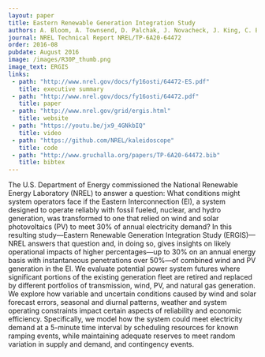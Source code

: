 ```yaml
---
layout: paper
title: Eastern Renewable Generation Integration Study
authors: A. Bloom, A. Townsend, D. Palchak, J. Novacheck, J. King, C. Barrows, E. Ibanez, M. O'Connell, G. Jordan, B. Roberts, C. Draxl, K. Gruchalla
journal: NREL Technical Report NREL/TP-6A20-64472
order: 2016-08
pubdate: August 2016 
image: /images/R30P_thumb.png
image_text: ERGIS
links:
 - path: "http://www.nrel.gov/docs/fy16osti/64472-ES.pdf"
   title: executive summary
 - path: "http://www.nrel.gov/docs/fy16osti/64472.pdf"
   title: paper
 - path: "http://www.nrel.gov/grid/ergis.html"
   title: website
 - path: "https://youtu.be/jx9_4GNkbIQ"
   title: video
 - path: "https://github.com/NREL/kaleidoscope"
   title: code
 - path: "http://www.gruchalla.org/papers/TP-6A20-64472.bib"
   title: bibtex
---
```

The U.S. Department of Energy commissioned the National Renewable Energy Laboratory (NREL) to answer a question: What conditions might system operators face if the Eastern Interconnection (EI), a system designed to operate reliably with fossil fueled, nuclear, and hydro generation, was transformed to one that relied on wind and solar photovoltaics (PV) to meet 30% of annual electricity demand?
In this resulting study—Eastern Renewable Generation Integration Study (ERGIS)— NREL answers that question and, in doing so, gives insights on likely operational impacts of higher percentages—up to 30% on an annual energy basis with instantaneous penetrations over 50%—of combined wind and PV generation in the EI. We evaluate potential power system futures where significant portions of the existing generation fleet are retired and replaced by different portfolios of transmission, wind, PV, and natural gas generation. We explore how variable and uncertain conditions caused by wind and solar forecast errors, seasonal and diurnal patterns, weather and system operating constraints impact certain aspects of reliability and economic efficiency. Specifically, we model how the system could meet electricity demand at a 5-minute time interval by scheduling resources for known ramping events, while maintaining adequate reserves to meet random variation in supply and demand, and contingency events.